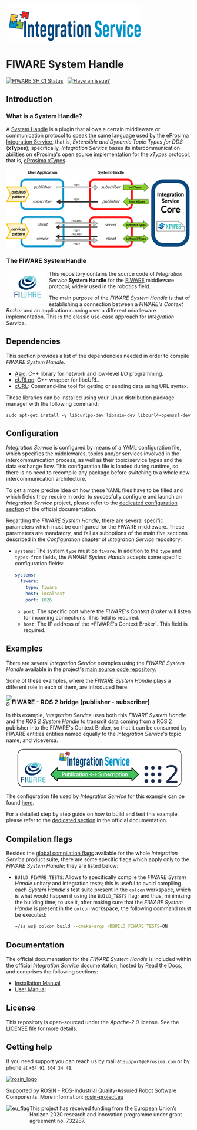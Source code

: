 <a href="https://integration-service.docs.eprosima.com/"><img src="https://github.com/eProsima/Integration-Service/blob/main/docs/images/logo.png?raw=true" hspace="8" vspace="2" height="100" ></a>

# FIWARE System Handle

[![FIWARE SH CI Status](https://github.com/eProsima/FIWARE-SH/actions/workflows/ci.yml/badge.svg)](https://github.com/eProsima/FIWARE-SH/actions)
&nbsp;&nbsp;[![Have an issue?](https://img.shields.io/badge/-Open%20an%20issue-orange)](https://github.com/eProsima/Integration-Service/issues/new)

## Introduction

### What is a System Handle?

A [System Handle](https://integration-service.docs.eprosima.com/en/latest/user_manual/systemhandle/sh.html) is a plugin that allows a certain middleware
or communication protocol to speak the same language used by the [eProsima Integration Service](https://github.com/eProsima/Integration-Service),
that is, *Extensible and Dynamic Topic Types for DDS* (**xTypes**);
specifically, *Integration Service* bases its intercommunication abilities on eProsima's open source
implementation for the *xTypes* protocol, that is, [eProsima xTypes](https://github.com/eProsima/xtypes).

<p align="center">
  <a href="https://integration-service.docs.eprosima.com/en/latest/user_manual/systemhandle/sh.html"><img src="docs/images/system-handle-architecture.png"></a>
</p>

### The FIWARE SystemHandle

<a href="https://www.fiware.org/"><img src="docs/images/fiware_logo.png" align="left" hspace="8" vspace="2" width="100"></a>

This repository contains the source code of *Integration Service* **System Handle**
for the [FIWARE](https://www.fiware.org/) middleware protocol, widely used in the robotics field.

The main purpose of the *FIWARE System Handle* is that of establishing a connection between a *FIWARE's Context Broker*
and an application running over a different middleware implementation.
This is the classic use-case approach for *Integration Service*.

## Dependencies

This section provides a list of the dependencies needed in order to compile *FIWARE System Handle*.

* [Asio](https://think-async.com/Asio/): C++ library for network and low-level I/O programming.
* [cURLpp](http://www.curlpp.org/): C++ wrapper for libcURL.
* [cURL](https://curl.se/): Command-line tool for getting or sending data using URL syntax.

These libraries can be installed using your Linux distribution package manager with the following command:

```
sudo apt-get install -y libcurlpp-dev libasio-dev libcurl4-openssl-dev
```

## Configuration

*Integration Service* is configured by means of a YAML configuration file, which specifies
the middlewares, topics and/or services involved in the intercommunication process, as well as
their topic/service types and the data exchange flow. This configuration file is loaded during
runtime, so there is no need to recompile any package before switching to a whole new
intercommunication architecture.

To get a more precise idea on how these YAML files have to be filled and which fields they require
in order to succesfully configure and launch an *Integration Service* project, please refer to the
[dedicated configuration section](https://integration-service.docs.eprosima.com/en/latest/user_manual/yaml_config.html) of the official documentation.

Regarding the *FIWARE System Handle*, there are several specific parameters which must be configured
for the FIWARE middleware. These parameters are mandatory, and fall as suboptions of the main
five sections described in the *Configuration* chapter of *Integration Service* repository:

* `systems`: The system `type` must be `fiware`. In addition to the
  `type` and `types-from` fields, the *FIWARE System Handle* accepts some specific
  configuration fields:

  ```yaml
  systems:
    fiware:
      type: fiware
      host: localhost
      port: 1026
  ```

    * `port`: The specific port where the *FIWARE's Context Broker* will listen for incoming connections. This field is
      required.
    * `host`: The IP address of the *FIWARE's Context Broker`. This field is required.
## Examples

There are several *Integration Service* examples using the *FIWARE System Handle* available
in the project's [main source code repository]([https://](https://github.com/eProsima/Integration-Service/tree/main/examples)).

Some of these examples, where the *FIWARE System Handle* plays a different role in each of them, are introduced here.

<a href="https://integration-service.docs.eprosima.com/en/latest/examples/different_protocols/pubsub/fiware-ros2.html"><img align="left" width="15" height="38" src="https://via.placeholder.com/15/40c15d/000000?text=+" alt="Green icon"></a>

### FIWARE - ROS 2 bridge  (publisher - subscriber)

In this example, *Integration Service* uses both this *FIWARE System Handle* and the *ROS 2 System Handle*
to transmit data coming from a ROS 2 publisher into the FIWARE's Context Broker, so that it can be
consumed by FIWARE entities entities named equally to the *Integration Service*'s topic name; and viceversa.

<p align="center">
  <a href="https://integration-service.docs.eprosima.com/en/latest/examples/different_protocols/pubsub/fiware-ros2.html"><img src="docs/images/fiware_ros2_pubsub_example.png" width="450"></a>
</p>

The configuration file used by *Integration Service* for this example can be found
[here](https://github.com/eProsima/Integration-Service/blob/main/examples/basic/ros2_fiware__helloworld.yaml).

For a detailed step by step guide on how to build and test this example, please refer to the
[dedicated section](https://integration-service.docs.eprosima.com/en/latest/examples/different_protocols/pubsub/fiware-ros2.html) in the official documentation.
## Compilation flags

Besides the [global compilation flags](https://integration-service.docs.eprosima.com/en/latest/installation_manual/installation.html#global-compilation-flags) available for the
whole *Integration Service* product suite, there are some specific flags which apply only to the
*FIWARE System Handle*; they are listed below:

* `BUILD_FIWARE_TESTS`: Allows to specifically compile the *FIWARE System Handle* unitary and
  integration tests; this is useful to avoid compiling each *System Handle's* test suite present
  in the `colcon` workspace, which is what would happen if using the `BUILD_TESTS` flag; and thus,
  minimizing the building time; to use it, after making sure that the *FIWARE System Handle*
  is present in the `colcon` workspace, the following command must be executed:
  ```bash
  ~/is_ws$ colcon build --cmake-args -DBUILD_FIWARE_TESTS=ON
  ```

## Documentation

The official documentation for the *FIWARE System Handle* is included within the official *Integration Service*
documentation, hosted by [Read the Docs](https://integration-service.docs.eprosima.com/), and comprises the following sections:

* [Installation Manual](https://integration-service.docs.eprosima.com/en/latest/installation_manual/installation_manual.html)
* [User Manual](https://integration-service.docs.eprosima.com/en/latest/user_manual/systemhandle/fiware_sh.html)

## License

This repository is open-sourced under the *Apache-2.0* license. See the [LICENSE](LICENSE) file for more details.

## Getting help

If you need support you can reach us by mail at `support@eProsima.com` or by phone at `+34 91 804 34 48`.


<!--
    ROSIN acknowledgement from the ROSIN press kit
    @ https://github.com/rosin-project/press_kit
-->

<a href="http://rosin-project.eu">
  <img src="http://rosin-project.eu/wp-content/uploads/rosin_ack_logo_wide.png"
       alt="rosin_logo" height="60" >
</a>

Supported by ROSIN - ROS-Industrial Quality-Assured Robot Software Components.
More information: <a href="http://rosin-project.eu">rosin-project.eu</a>

<img src="http://rosin-project.eu/wp-content/uploads/rosin_eu_flag.jpg"
     alt="eu_flag" height="45" align="left" >

This project has received funding from the European Union’s Horizon 2020
research and innovation programme under grant agreement no. 732287.
